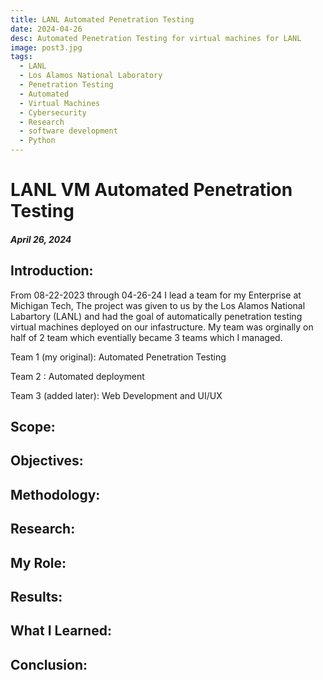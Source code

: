 ```yaml
---
title: LANL Automated Penetration Testing
date: 2024-04-26
desc: Automated Penetration Testing for virtual machines for LANL
image: post3.jpg
tags:
  - LANL
  - Los Alamos National Laboratory
  - Penetration Testing
  - Automated
  - Virtual Machines
  - Cybersecurity
  - Research
  - software development
  - Python
---
```

#
# LANL VM Automated Penetration Testing
##### April 26, 2024

## Introduction:

From 08-22-2023 through 04-26-24 I lead a team for my Enterprise at Michigan Tech, The project was given to us by the Los Alamos National Labartory (LANL) and had the goal of automatically penetration testing virtual machines deployed on our infastructure. My team was orginally on half of 2 team which eventially became 3 teams which I managed. 

Team 1 (my original): Automated Penetration Testing 

Team 2 : Automated deployment

Team 3 (added later): Web Development and UI/UX
## Scope:

## Objectives:

## Methodology:

## Research:

## My Role:

## Results:

## What I Learned:

## Conclusion: